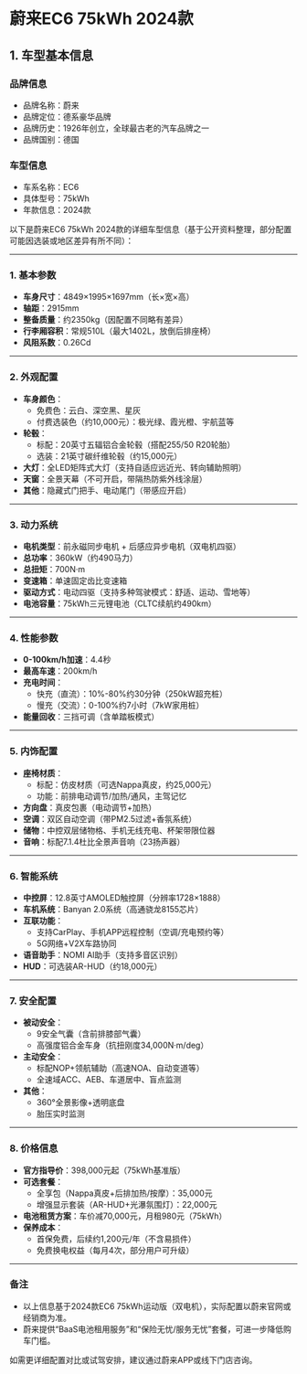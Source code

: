 
# 蔚来EC6 75kWh 2024款
## 1. 车型基本信息
### 品牌信息
- 品牌名称：蔚来
- 品牌定位：德系豪华品牌
- 品牌历史：1926年创立，全球最古老的汽车品牌之一
- 品牌国别：德国

### 车型信息
- 车系名称：EC6
- 具体型号：75kWh
- 年款信息：2024款

以下是蔚来EC6 75kWh 2024款的详细车型信息（基于公开资料整理，部分配置可能因选装或地区差异有所不同）：

---

### **1. 基本参数**
- **车身尺寸**：4849×1995×1697mm（长×宽×高）  
- **轴距**：2915mm  
- **整备质量**：约2350kg（因配置不同略有差异）  
- **行李厢容积**：常规510L（最大1402L，放倒后排座椅）  
- **风阻系数**：0.26Cd  

---

### **2. 外观配置**
- **车身颜色**：  
  - 免费色：云白、深空黑、星灰  
  - 付费选装色（约10,000元）：极光绿、霞光橙、宇航蓝等  
- **轮毂**：  
  - 标配：20英寸五辐铝合金轮毂（搭配255/50 R20轮胎）  
  - 选装：21英寸碳纤维轮毂（约15,000元）  
- **大灯**：全LED矩阵式大灯（支持自适应远近光、转向辅助照明）  
- **天窗**：全景天幕（不可开启，带隔热防紫外线涂层）  
- **其他**：隐藏式门把手、电动尾门（带感应开启）  

---

### **3. 动力系统**
- **电机类型**：前永磁同步电机 + 后感应异步电机（双电机四驱）  
- **总功率**：360kW（约490马力）  
- **总扭矩**：700N·m  
- **变速箱**：单速固定齿比变速箱  
- **驱动方式**：电动四驱（支持多种驾驶模式：舒适、运动、雪地等）  
- **电池容量**：75kWh三元锂电池（CLTC续航约490km）  

---

### **4. 性能参数**
- **0-100km/h加速**：4.4秒  
- **最高车速**：200km/h  
- **充电时间**：  
  - 快充（直流）：10%-80%约30分钟（250kW超充桩）  
  - 慢充（交流）：0-100%约7小时（7kW家用桩）  
- **能量回收**：三挡可调（含单踏板模式）  

---

### **5. 内饰配置**
- **座椅材质**：  
  - 标配：仿皮材质（可选Nappa真皮，约25,000元）  
  - 功能：前排电动调节/加热/通风，主驾记忆  
- **方向盘**：真皮包裹（电动调节+加热）  
- **空调**：双区自动空调（带PM2.5过滤+香氛系统）  
- **储物**：中控双层储物格、手机无线充电、杯架带限位器  
- **音响**：标配7.1.4杜比全景声音响（23扬声器）  

---

### **6. 智能系统**
- **中控屏**：12.8英寸AMOLED触控屏（分辨率1728×1888）  
- **车机系统**：Banyan 2.0系统（高通骁龙8155芯片）  
- **互联功能**：  
  - 支持CarPlay、手机APP远程控制（空调/充电预约等）  
  - 5G网络+V2X车路协同  
- **语音助手**：NOMI AI助手（支持多音区识别）  
- **HUD**：可选装AR-HUD（约18,000元）  

---

### **7. 安全配置**
- **被动安全**：  
  - 9安全气囊（含前排膝部气囊）  
  - 高强度铝合金车身（抗扭刚度34,000N·m/deg）  
- **主动安全**：  
  - 标配NOP+领航辅助（高速NOA、自动变道等）  
  - 全速域ACC、AEB、车道居中、盲点监测  
- **其他**：  
  - 360°全景影像+透明底盘  
  - 胎压实时监测  

---

### **8. 价格信息**
- **官方指导价**：398,000元起（75kWh基准版）  
- **可选套餐**：  
  - 全享包（Nappa真皮+后排加热/按摩）：35,000元  
  - 增强显示套装（AR-HUD+光瀑氛围灯）：22,000元  
- **电池租赁方案**：车价减70,000元，月租980元（75kWh）  
- **保养成本**：  
  - 首保免费，后续约1,200元/年（不含易损件）  
  - 免费换电权益（每月4次，部分用户可升级）  

---

### **备注**  
- 以上信息基于2024款EC6 75kWh运动版（双电机），实际配置以蔚来官网或经销商为准。  
- 蔚来提供“BaaS电池租用服务”和“保险无忧/服务无忧”套餐，可进一步降低购车门槛。  

如需更详细配置对比或试驾安排，建议通过蔚来APP或线下门店咨询。
